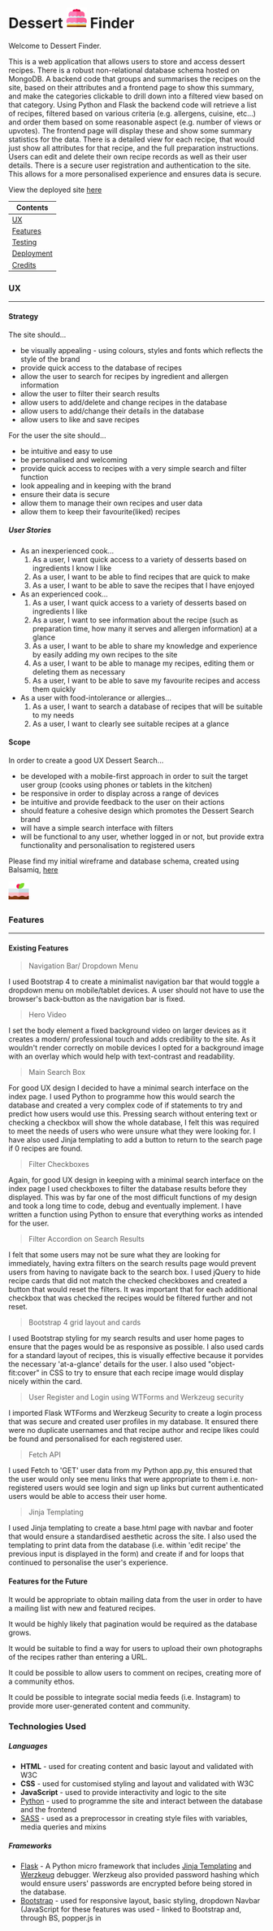 # Dessert <img src="static/img/cake1.png" height="40" width="40"> Finder

Welcome to Dessert Finder. 

This is a web application that allows users to store and access dessert recipes. There is a robust non-relational database schema hosted on MongoDB. A backend code that groups and summarises the recipes on the site, based on their attributes and a frontend page to show this summary, and make the categories clickable to drill down into a filtered view based on that category. Using Python and Flask the backend code will retrieve a list of recipes, filtered based on various criteria (e.g. allergens, cuisine, etc…) and order them based on some reasonable aspect (e.g. number of views or upvotes). The frontend page will display these and show some summary statistics for the data.
There is a detailed view for each recipe, that would just show all attributes for that recipe, and the full preparation instructions. Users can edit and delete their own recipe records as well as their user details.
There is a secure user registration and authentication to the site. This allows for a more personalised experience and ensures data is secure.

View the deployed site [here](https://dessert-search-ms3ag.herokuapp.com)

| Contents  |
|-----------|
|[UX](#UX) |
|[Features](#Features)|
|[Testing](#Testing)|
|[Deployment](#Deployment)|
|[Credits](#Credits)|

### UX
___

#### Strategy

The site should...

* be visually appealing - using colours, styles and fonts which reflects the style of the brand
* provide quick access to the database of recipes
* allow the user to search for recipes by ingredient and allergen information
* allow the user to filter their search results
* allow users to add/delete and change recipes in the database
* allow users to add/change their details in the database
* allow users to like and save recipes

For the user the site should...

* be intuitive and easy to use
* be personalised and welcoming
* provide quick access to recipes with a very simple search and filter function
* look appealing and in keeping with the brand
* ensure their data is secure
* allow them to manage their own recipes and user data
* allow them to keep their favourite(liked) recipes


##### User Stories

* As an inexperienced cook... 
    1. As a user, I want quick access to a variety of desserts based on ingredients I know I like
    2. As a user, I want to be able to find recipes that are quick to make
    3. As a user, I want to be able to save the recipes that I have enjoyed
* As an experienced cook...
    1. As a user, I want quick access to a variety of desserts based on ingredients I like
    2. As a user, I want to see information about the recipe (such as preparation time, how many it serves and allergen information) at a glance
    3. As a user, I want to be able to share my knowledge and experience by easily adding my own recipes to the site
    4. As a user, I want to be able to manage my recipes, editing them or deleting them as necessary
    5. As a user, I want to be able to save my favourite recipes and access them quickly
* As a user with food-intolerance or allergies...
    1. As a user, I want to search a database of recipes that will be suitable to my needs
    2. As a user, I want to clearly see suitable recipes at a glance

#### Scope

In order to create a good UX Dessert Search...

* be developed with a mobile-first approach in order to suit the target user group (cooks using phones or tablets in the kitchen)
* be responsive in order to display across a range of devices
* be intuitive and provide feedback to the user on their actions
* should feature a cohesive design which promotes the Dessert Search brand
* will have a simple search interface with filters
* will be functional to any user, whether logged in or not, but provide extra functionality and personalisation to registered users

Please find my initial wireframe and database schema, created using Balsamiq, [here](development/DessertSearch.pdf)

<img src="static/img/cake2.png" height="40" width="40">

### Features
___

#### Existing Features

> Navigation Bar/ Dropdown Menu

I used Bootstrap 4 to create a minimalist navigation bar that would toggle a dropdown menu on mobile/tablet devices. A user should not have to use the browser's back-button as the navigation bar is fixed. 

> Hero Video

I set the body element a fixed background video on larger devices as it creates a modern/ professional touch and adds credibility to the site. As it wouldn't render correctly on mobile devices I opted for a background image with an overlay which would help with text-contrast and readability.

> Main Search Box

For good UX design I decided to have a minimal search interface on the index page. I used Python to programme how this would search the database and created a very complex code of if statements to try and predict how users would use this. Pressing search without entering text or checking a checkbox will show the whole database, I felt this was required to meet the needs of users who were unsure what they were looking for. I have also used Jinja templating to add a button to return to the search page if 0 recipes are found.

> Filter Checkboxes

Again, for good UX design in keeping with a minimal search interface on the index page I used checkboxes to filter the database results before they displayed. This was by far one of the most difficult functions of my design and took a long time to code, debug and eventually implement. I have written a function using Python to ensure that everything works as intended for the user.

> Filter Accordion on Search Results

I felt that some users may not be sure what they are looking for immediately, having extra filters on the search results page would prevent users from having to navigate back to the search box. I used jQuery to hide recipe cards that did not match the checked checkboxes and created a button that would reset the filters. It was important that for each additional checkbox that was checked the recipes would be filtered further and not reset.

> Bootstrap 4 grid layout and cards

I used Bootstrap styling for my search results and user home pages to ensure that the pages would be as responsive as possible. I also used cards for a standard layout of recipes, this is visually effective because it porvides the necessary 'at-a-glance' details for the user. I also used "object-fit:cover" in CSS to try to ensure that each recipe image would display nicely within the card.

> User Register and Login using WTForms and Werkzeug security

I imported Flask WTForms and Werzkeug Security to create a login process that was secure and created user profiles in my database. It ensured there were no duplicate usernames and that recipe author and recipe likes could be found and personalised for each registered user.

> Fetch API

I used Fetch to 'GET' user data from my Python app.py, this ensured that the user would only see menu links that were appropriate to them i.e. non-registered users would see login and sign up links but current authenticated users would be able to access their user home.

> Jinja Templating

I used Jinja templating to create a base.html page with navbar and footer that would ensure a standardised aesthetic across the site. I also used the templating to print data from the database (i.e. within 'edit recipe' the previous input is displayed in the form) and create if and for loops that continued to personalise the user's experience.

#### Features for the Future

It would be appropriate to obtain mailing data from the user in order to have a mailing list with new and featured recipes.

It would be highly likely that pagination would be required as the database grows.

It would be suitable to find a way for users to upload their own photographs of the recipes rather than entering a URL.

It could be possible to allow users to comment on recipes, creating more of a community ethos.

It could be possible to integrate social media feeds (i.e. Instagram) to provide more user-generated content and community.

### Technologies Used

##### Languages

* **HTML** - used for creating content and basic layout and validated with W3C
* **CSS** - used for customised styling and layout and validated with W3C
* **JavaScript** - used to provide interactivity and logic to the site
* [Python](https://www.python.org/) - used to programme the site and interact between the database and the frontend
* [SASS](https://sass-lang.com/) - used as a preprocessor in creating style files with variables, media queries and mixins

##### Frameworks

* [Flask](http://flask.pocoo.org/) - A Python micro framework that includes [Jinja Templating](http://jinja.pocoo.org/) and [Werzkeug](https://werkzeug.palletsprojects.com/en/0.15.x/) debugger. Werzkeug also provided password hashing which would ensure users' passwords are encrypted before being stored in the database.
* [Bootstrap](https://getbootstrap.com/) - used for responsive layout, basic styling, dropdown Navbar (JavaScript for these features was used - linked to Bootstrap and, through BS, popper.js in <script> tags)

##### Tools

* [PyMongo](https://api.mongodb.com/python/current/) - An API which provides tools for working with MongoDB in Python
* [MongoDB](https://www.mongodb.com/) - non-relational document style database used to store the recipes and users for Dessert Search
* [WTForms](https://wtforms.readthedocs.io/en/stable/) - An API which provides form classes for ease of managing form data in Python
* [CSS Minifier](https://cssminifier.com/) - used to minify my CSS data for deployment
* [Favicon Generator](https://www.favicon.cc/?) - I used this to generate a Favicon
* [W3C Validator](https://validator.w3.org/) - HTML Validator 
* [W3C CSS Validator](https://jigsaw.w3.org/css-validator/) - CSS Validator
* [PyCodeStyle](https://pypi.org/project/pycodestyle/) - Python Validator
* [JSLint](https://www.jslint.com/) - JS Validator
* [Cloud9 IDE](https://ide.c9.io/) - this was the IDE where I developed and tested my application
* **Git** - I pushed my files using **Git**, storing them in a repository on **GitHub**
* [Heroku](https://heroku.com/) - I deployed my finished site through Heroku
* [Chrome Developer Tools](https://developers.google.com/web/tools/chrome-devtools/) - used to test and check my work throughout the development process

##### Libraries

* [jQuery](https://jquery.com/) - JavaScript library used to connect with APIs and custom-code for the site which allows for DOM manipulation
* [Google Fonts](https://fonts.google.com/) - used for customised fonts
* [Font Awesome](https://fontawesome.com/) - used for links and icons to make the site more appealing


### Testing
___

#### Manual and Automated Testing

Manual testing was done for all CRUD operations from the database as well as for all links, buttons and forms in the site. I used Werkzeug Debugger throughout the development process to immediately flag errors when running my app.py file.

I created a [test.py](development/testing/testdb.py) file that tested the connection to my database, ensuring data was inserted in a suitable manner and was returned to the console when requested.

Throughout the process I continually manually tested the frontend, by saving my work in the IDE and running it in Google Chrome. I used Chrome Developer Tools to ensure that my site was responsive and functioned in all screen sizes and that my styling was applied appropriately throughout. 

I set ```console.logs``` and ```debugger``` statements throughout my js files in order to debug through the console.

I used jQuery to manipulate the DOM in Chrome Developer Tools in order to test my code visually before writing it within the script.

I had several users log in and out of the website searching, adding, editing and deleting (CRUD) the recipes. This was to ensure that only registered users were able to delete/edit their own recipes. It also verified that the correct author showed up for each recipe. 

#### Responsiveness

I tested my project throughout development using Chrome Developer Tools to check the site was responsive. I continually made adjustments to my media-queries in CSS to ensure it looked good at all screen-widths, however I realised my laptop had a different screen size to the standard. I began to investigate a range of screen sizes and realised the best option was just to make it as responsive as I possibly could!

#### Bugs

There were several issues with my Python code, however, using the Werkzeug Debugger allowed for an immediate fix. I used the documentation for Flask, PyMongo and MongoDB to help solve any problems. I found it very difficult to get a search function that would search text and use checkboxes. I eventually had code that would work in every instance although I am aware that it could be neater.

There was a 500 error displaying in the console when Fetch was trying to retrieve login details from an anonymous user. I've run out of time on my project to fix this issue but I'd look into an if statement in the fetch function or in python to catch this.

There was a 400 error in the console for the favicon. I created a favicon.

There is a known issue with the 'back' button on the view recipe pages, as they return to the main search page in this instance they require form resubmission. I have looked into this in various developer support resources but have yet to find a fix. Essentially I want to go back and refresh the page automatically for the user, just like using the browser back button. When a user liked a recipe and then clicked the back button it took them back to view recipe with an active like recipe button again. I fixed this by searching the current url for 'like_recipe', if it was located the back button would go back by 2 pages.
*I have decided to send the user back to Search Results temporarily, as I feel the user's experience would be blighted by an ERR_CACHE_MISS page and the alternative of having to reset the filters or pressing the browser's back button would provide a less negative experience for the user*

There is an issue with the recipe description and method not rendering correctly, they render as input in the terminal when printed but do not when rendered in the HTML template, I have attempted to fix this but there are sometimes two full stops at the end of the text. I am continuing to look for a fix.

There is also an issue with duplicate ingredients not showing up, this is because I currently have each ingredient set as a key in the database and therefore can't have duplicates. I will continue to look into this.

There have been several issues throughout development with my JS code breaking, I worked hard using console.logs and debuggers to pinpoint errors and fix them. There shouldn't be any errors displaying in the console except for the above 500 error, intermittently.

There was a security issue related to the app.py view where the database string was returned in the URL. This could enable people to find and access the dtabase. I quickly fixed the URL parameter to be the user._id rather than users._id.

### Deployment
___

#### How to Install Dessert Finder

1. From your terminal enter `git clone https://github.com/paperclippete/Milestone3.git` to clone the project and download to your IDE

2. Set up your Virtual Environment Variables 
    * this can be done by creating folder named .venv to hold your variables and importing them into your app.py
    * this can be done in your IDE bash terminal - e.g. cd .. to your root directory and type `nano.bashrc` and type in your important environment variables
    
    * Your environment variables should not be committed to git*


3. You should now install the requirements by typing `$ sudo pip3 -r install requirements.txt`

4. You will also have to create your own database to get full functionality from the project. [MongoDB](https://www.mongodb.com/) is free and easy to use. 

> Within my Database I had two collections, recipes and users

``` 
    recipes
    {
    _id: ObjectId("5cfd48d8b93f0ccb1dcbe754")
    ingredients: Object
        key: "value"
    dairy_free: bool
    gluten_free: bool
    main_ingredient: "string"
    recipe_description: "string"
    title: "string"
    image: "string"
    method: "string"
    author: "string"
    vegan: bool
    prep_time: "string"
    serves: "string"
    like_count: Int
    likes: Array
        0: ObjectId("5cfd48d8b93f0ccb1dcbe754")
    }
    
    users
    { 
    id: ObjectId("5cfd4210b93f0ccb1dcbe74f")
    last_name: "string"
    first_name: "string"
    password: "string" (hashed)
    username: "string"
    }
```    

#### How to Deploy your Site

I committed my code to GitHub at regular intervals. I am now using git more often, making sure to give detailed commit messages as I know it provides version control.

1. In order to deploy the site to Heroku, you must create a Procfile and requirements.txt. *These will tell Heroku how to run your app.*
    * To create a Procfile - `echo web: python (your filename).py > Procfile ` 
    * To create a requirements.txt - `sudo pip3 freeze --local > requirements.txt ` 

2. Next, log into Heroku and set up the remote.
    ``` 
    
 
    heroku login  
    
    git remote add heroku(url) 


    ``` 

3. You then need to setup your Heroku Enivronment Variables and you can do this in two ways, either through the terminal or by navigating to [Heroku](http://heroku.com).

4. On navigating to the Heroku website, log in and select your app from the dashoboard.

5. Choose settings and click on 'Reveal Config Vars' and insert the environment variables that are essential for your project to run. For example, 

    > IP - 0.0.0.0 
    PORT - 8080 
    MONGO_URI - mongodb+srv://root*your password*@myfirstcluster-ug8tc.mongodb.net/*your database*?retryWrites=true 
    DB_NAME - *your database name*
    SECRET KEY - *create a secret key*
    
    * You should never reveal any of these environment variables to ensure you maintain the security of your database *

6. You should then send your committed code to Heroku using `git push heroku master` and view your deployed site on the URL provided within your Heroku dashboard.

#### Differences between Development and Deployed version

The difference between the deployed version and the development version is that I'm using a minified CSS file whereas I used SASS to compile my styling during development. I also set the debug to false for deployment.

### Credits
___

#### Content
The recipes and recipe images were inserted for testing purposes were taken from the [BBC website](https://www.bbc.co.uk/food).

The background image was from [Pexels](https://www.pexels.com/search/website%20background%20food/), the video was from [Videvo](https://www.videvo.net/). The cake images and icons were from [FlatIcon](https://www.flaticon.com/).

**This site has been created for educational purposes only**

#### Media
The images and text were sourced from the sites listed above. All images have been used for educational purposes only.

#### Acknowledgements

I used Ian Lunn's [Hover](https://ianlunn.github.io/Hover/) for my navbar link hover effects. I have clearly marked the borrowed code in my CSS.

I used [W3Schools](https://www.w3schools.com/) code as a basis for my custom checkboxes.

Throughout this project I have sought support and guidance from [Stack-Overflow](https://stackoverflow.com/), Code-Institue [Slack](https://slack.com/intl/en-gb/) Community, [W3Schools](https://www.w3schools.com/), [CSS Tricks](https://css-tricks.com/), [Pretty Printed](https://prettyprinted.com/) YouTube videos.


